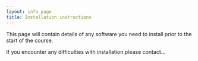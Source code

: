 ```yaml
---
layout: info_page
title: Installation instructions
---
```


This page will contain details of any software you need to install prior to the start of the course.

If you encounter any difficulties with installation please contact...
